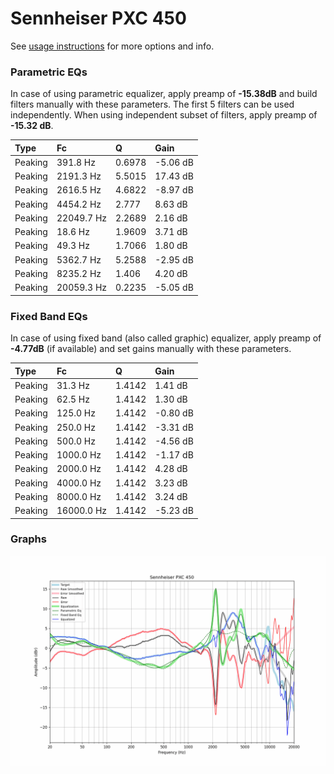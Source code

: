 # Sennheiser PXC 450
See [usage instructions](https://github.com/jaakkopasanen/AutoEq#usage) for more options and info.

### Parametric EQs
In case of using parametric equalizer, apply preamp of **-15.38dB** and build filters manually
with these parameters. The first 5 filters can be used independently.
When using independent subset of filters, apply preamp of **-15.32 dB**.

| Type    | Fc         |      Q | Gain     |
|:--------|:-----------|:-------|:---------|
| Peaking | 391.8 Hz   | 0.6978 | -5.06 dB |
| Peaking | 2191.3 Hz  | 5.5015 | 17.43 dB |
| Peaking | 2616.5 Hz  | 4.6822 | -8.97 dB |
| Peaking | 4454.2 Hz  | 2.777  | 8.63 dB  |
| Peaking | 22049.7 Hz | 2.2689 | 2.16 dB  |
| Peaking | 18.6 Hz    | 1.9609 | 3.71 dB  |
| Peaking | 49.3 Hz    | 1.7066 | 1.80 dB  |
| Peaking | 5362.7 Hz  | 5.2588 | -2.95 dB |
| Peaking | 8235.2 Hz  | 1.406  | 4.20 dB  |
| Peaking | 20059.3 Hz | 0.2235 | -5.05 dB |

### Fixed Band EQs
In case of using fixed band (also called graphic) equalizer, apply preamp of **-4.77dB**
(if available) and set gains manually with these parameters.

| Type    | Fc         |      Q | Gain     |
|:--------|:-----------|:-------|:---------|
| Peaking | 31.3 Hz    | 1.4142 | 1.41 dB  |
| Peaking | 62.5 Hz    | 1.4142 | 1.30 dB  |
| Peaking | 125.0 Hz   | 1.4142 | -0.80 dB |
| Peaking | 250.0 Hz   | 1.4142 | -3.31 dB |
| Peaking | 500.0 Hz   | 1.4142 | -4.56 dB |
| Peaking | 1000.0 Hz  | 1.4142 | -1.17 dB |
| Peaking | 2000.0 Hz  | 1.4142 | 4.28 dB  |
| Peaking | 4000.0 Hz  | 1.4142 | 3.23 dB  |
| Peaking | 8000.0 Hz  | 1.4142 | 3.24 dB  |
| Peaking | 16000.0 Hz | 1.4142 | -5.23 dB |

### Graphs
![](./Sennheiser%20PXC%20450.png)